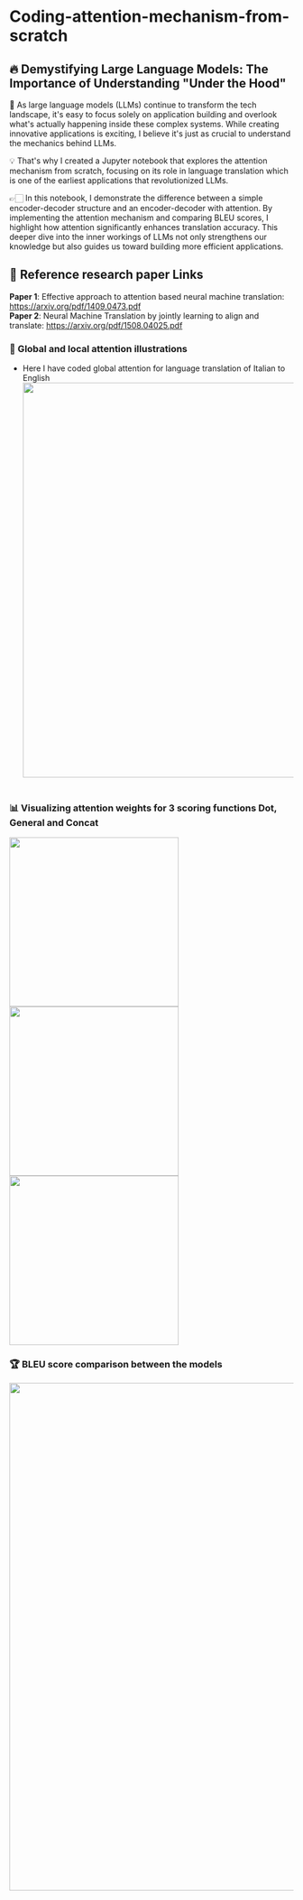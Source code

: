 # Coding-attention-mechanism-from-scratch

 ##  <b> 🔥 Demystifying Large Language Models: The Importance of Understanding "Under the Hood" </b> 

🎯 As large language models (LLMs) continue to transform the tech landscape, it's easy to focus solely on application building and overlook what's actually happening inside these complex systems. While creating innovative applications is exciting, I believe it's just as crucial to understand the mechanics behind LLMs. </br>

💡 That's why I created a Jupyter notebook that explores the attention mechanism from scratch, focusing on its role in language translation which is one of the earliest applications that revolutionized LLMs.

👉🏻 In this notebook, I demonstrate the difference between a simple encoder-decoder structure and an encoder-decoder with attention. By implementing the attention mechanism and comparing BLEU scores, I highlight how attention significantly enhances translation accuracy. This deeper dive into the inner workings of LLMs not only strengthens our knowledge but also guides us toward building more efficient applications.

## 📰 Reference research paper Links
<b>Paper 1</b>: Effective approach to attention based neural machine translation:
https://arxiv.org/pdf/1409.0473.pdf </br>
<b>Paper 2</b>: Neural Machine Translation by jointly learning to align and translate:
https://arxiv.org/pdf/1508.04025.pdf

### 📸 Global and local attention illustrations
* Here I have coded global attention for language translation of Italian to English </br>
<img width="700" caption="Global and local attention" src="https://github.com/Rohan-Thoma/Coding-attention-from-scratch/assets/98249384/9d1d1c42-7f38-46f4-ac60-52f35d90423b"> </br></br>

### 📊 Visualizing attention weights for 3 scoring functions Dot, General and Concat

<img width="300" caption="Attention weights plot for dot scoring function" src="https://github.com/Rohan-Thoma/Coding-attention-from-scratch/assets/98249384/fcf31418-b4db-4759-acd7-0c6b8c3bbeab">

<img width="300" caption="Attention weights plot for general scoring function" src="https://github.com/Rohan-Thoma/Coding-attention-from-scratch/assets/98249384/ffa52989-19cb-4f09-abb8-287d2db9bdc2">

<img width="300" caption="Attention weights plot for concat scoring function" src="https://github.com/Rohan-Thoma/Coding-attention-from-scratch/assets/98249384/12e61ef2-d4bd-4a40-a59f-41a456220d70">

### 🏆 BLEU score comparison between the models 

<img width="900" caption="Score comparison with and without attention" src="https://github.com/Rohan-Thoma/Coding-attention-from-scratch/assets/98249384/f5aab724-1f8d-413d-9968-8d94525d23cf">

